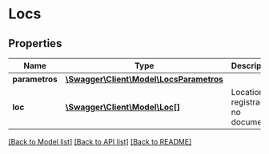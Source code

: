 # Locs

## Properties
Name | Type | Description | Notes
------------ | ------------- | ------------- | -------------
**parametros** | [**\Swagger\Client\Model\LocsParametros**](LocsParametros.md) |  | [optional] 
**loc** | [**\Swagger\Client\Model\Loc[]**](Loc.md) | Locations registrados no documento | 

[[Back to Model list]](../../README.md#documentation-for-models) [[Back to API list]](../../README.md#documentation-for-api-endpoints) [[Back to README]](../../README.md)

